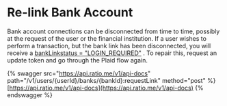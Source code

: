 # Re-link Bank Account

Bank account connections can be disconnected from time to time, possibly at the request of the user or the financial institution. If a user wishes to perform a transaction, but the bank link has been disconnected, you will receive a [bankLinkstatus = "LOGIN\_REQUIRED"](https://app.gitbook.com/o/rMOFEmlooWU9OMmsW6eC/s/CUFO0IuHQJVzBX1zbmIL/\~/changes/117/reference/types-glossary#banklinkstatus) . To repair this, request an update token and go through the Plaid flow again.&#x20;

{% swagger src="https://api.ratio.me/v1/api-docs" path="/v1/users/{userId}/banks/{bankId}:requestLink" method="post" %}
[https://api.ratio.me/v1/api-docs](https://api.ratio.me/v1/api-docs)
{% endswagger %}

##
